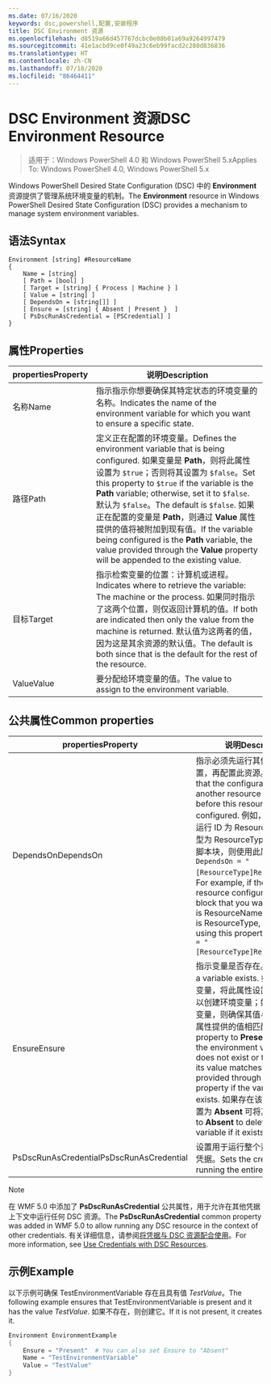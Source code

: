 ```yaml
---
ms.date: 07/16/2020
keywords: dsc,powershell,配置,安装程序
title: DSC Environment 资源
ms.openlocfilehash: d8519a66d457767dcbc0e08b01a69a9264997479
ms.sourcegitcommit: 41e1acbd9ce0f49a23c6eb99facd2c280d836836
ms.translationtype: HT
ms.contentlocale: zh-CN
ms.lasthandoff: 07/18/2020
ms.locfileid: "86464411"
---
```

# <a name="dsc-environment-resource"></a><span data-ttu-id="ddf89-103">DSC Environment 资源</span><span class="sxs-lookup"><span data-stu-id="ddf89-103">DSC Environment Resource</span></span>

> <span data-ttu-id="ddf89-104">适用于：Windows PowerShell 4.0 和 Windows PowerShell 5.x</span><span class="sxs-lookup"><span data-stu-id="ddf89-104">Applies To: Windows PowerShell 4.0, Windows PowerShell 5.x</span></span>

<span data-ttu-id="ddf89-105">Windows PowerShell Desired State Configuration (DSC) 中的 **Environment** 资源提供了管理系统环境变量的机制。</span><span class="sxs-lookup"><span data-stu-id="ddf89-105">The **Environment** resource in Windows PowerShell Desired State Configuration (DSC) provides a mechanism to manage system environment variables.</span></span>

## <a name="syntax"></a><span data-ttu-id="ddf89-106">语法</span><span class="sxs-lookup"><span data-stu-id="ddf89-106">Syntax</span></span>

```Syntax
Environment [string] #ResourceName
{
    Name = [string]
    [ Path = [bool] ]
    [ Target = [string] { Process | Machine } ]
    [ Value = [string] ]
    [ DependsOn = [string[]] ]
    [ Ensure = [string] { Absent | Present }  ]
    [ PsDscRunAsCredential = [PSCredential] ]
}
```

## <a name="properties"></a><span data-ttu-id="ddf89-107">属性</span><span class="sxs-lookup"><span data-stu-id="ddf89-107">Properties</span></span>

|<span data-ttu-id="ddf89-108">properties</span><span class="sxs-lookup"><span data-stu-id="ddf89-108">Property</span></span> |<span data-ttu-id="ddf89-109">说明</span><span class="sxs-lookup"><span data-stu-id="ddf89-109">Description</span></span> |
|---|---|
|<span data-ttu-id="ddf89-110">名称</span><span class="sxs-lookup"><span data-stu-id="ddf89-110">Name</span></span> |<span data-ttu-id="ddf89-111">指示指示你想要确保其特定状态的环境变量的名称。</span><span class="sxs-lookup"><span data-stu-id="ddf89-111">Indicates the name of the environment variable for which you want to ensure a specific state.</span></span> |
|<span data-ttu-id="ddf89-112">路径</span><span class="sxs-lookup"><span data-stu-id="ddf89-112">Path</span></span> |<span data-ttu-id="ddf89-113">定义正在配置的环境变量。</span><span class="sxs-lookup"><span data-stu-id="ddf89-113">Defines the environment variable that is being configured.</span></span> <span data-ttu-id="ddf89-114">如果变量是 **Path**，则将此属性设置为 `$true`；否则将其设置为 `$false`。</span><span class="sxs-lookup"><span data-stu-id="ddf89-114">Set this property to `$true` if the variable is the **Path** variable; otherwise, set it to `$false`.</span></span> <span data-ttu-id="ddf89-115">默认为 `$false`。</span><span class="sxs-lookup"><span data-stu-id="ddf89-115">The default is `$false`.</span></span> <span data-ttu-id="ddf89-116">如果正在配置的变量是 **Path**，则通过 **Value** 属性提供的值将被附加到现有值。</span><span class="sxs-lookup"><span data-stu-id="ddf89-116">If the variable being configured is the **Path** variable, the value provided through the **Value** property will be appended to the existing value.</span></span> |
|<span data-ttu-id="ddf89-117">目标</span><span class="sxs-lookup"><span data-stu-id="ddf89-117">Target</span></span>| <span data-ttu-id="ddf89-118">指示检索变量的位置：计算机或进程。</span><span class="sxs-lookup"><span data-stu-id="ddf89-118">Indicates where to retrieve the variable: The machine or the process.</span></span> <span data-ttu-id="ddf89-119">如果同时指示了这两个位置，则仅返回计算机的值。</span><span class="sxs-lookup"><span data-stu-id="ddf89-119">If both are indicated then only the value from the machine is returned.</span></span> <span data-ttu-id="ddf89-120">默认值为这两者的值，因为这是其余资源的默认值。</span><span class="sxs-lookup"><span data-stu-id="ddf89-120">The default is both since that is the default for the rest of the resource.</span></span> |
|<span data-ttu-id="ddf89-121">Value</span><span class="sxs-lookup"><span data-stu-id="ddf89-121">Value</span></span> |<span data-ttu-id="ddf89-122">要分配给环境变量的值。</span><span class="sxs-lookup"><span data-stu-id="ddf89-122">The value to assign to the environment variable.</span></span> |

## <a name="common-properties"></a><span data-ttu-id="ddf89-123">公共属性</span><span class="sxs-lookup"><span data-stu-id="ddf89-123">Common properties</span></span>

|<span data-ttu-id="ddf89-124">properties</span><span class="sxs-lookup"><span data-stu-id="ddf89-124">Property</span></span> |<span data-ttu-id="ddf89-125">说明</span><span class="sxs-lookup"><span data-stu-id="ddf89-125">Description</span></span> |
|---|---|
|<span data-ttu-id="ddf89-126">DependsOn</span><span class="sxs-lookup"><span data-stu-id="ddf89-126">DependsOn</span></span> |<span data-ttu-id="ddf89-127">指示必须先运行其他资源的配置，再配置此资源。</span><span class="sxs-lookup"><span data-stu-id="ddf89-127">Indicates that the configuration of another resource must run before this resource is configured.</span></span> <span data-ttu-id="ddf89-128">例如，如果想要首先运行 ID 为 ResourceName、类型为 ResourceType 的资源配置脚本块，则使用此属性的语法为 `DependsOn = "[ResourceType]ResourceName"`。</span><span class="sxs-lookup"><span data-stu-id="ddf89-128">For example, if the ID of the resource configuration script block that you want to run first is ResourceName and its type is ResourceType, the syntax for using this property is `DependsOn = "[ResourceType]ResourceName"`.</span></span> |
|<span data-ttu-id="ddf89-129">Ensure</span><span class="sxs-lookup"><span data-stu-id="ddf89-129">Ensure</span></span> |<span data-ttu-id="ddf89-130">指示变量是否存在。</span><span class="sxs-lookup"><span data-stu-id="ddf89-130">Indicates if a variable exists.</span></span> <span data-ttu-id="ddf89-131">如果不存在此变量，将此属性设置为 **Present** 以创建环境变量；如果已存在此变量，则确保其值与通过 **Value** 属性提供的值相匹配。</span><span class="sxs-lookup"><span data-stu-id="ddf89-131">Set this property to **Present** to create the environment variable if it does not exist or to ensure that its value matches what is provided through the **Value** property if the variable already exists.</span></span> <span data-ttu-id="ddf89-132">如果存在该变量，将其设置为 **Absent** 可将其删除。</span><span class="sxs-lookup"><span data-stu-id="ddf89-132">Set it to **Absent** to delete the variable if it exists.</span></span> |
|<span data-ttu-id="ddf89-133">PsDscRunAsCredential</span><span class="sxs-lookup"><span data-stu-id="ddf89-133">PsDscRunAsCredential</span></span> |<span data-ttu-id="ddf89-134">设置用于运行整个资源的身份的凭据。</span><span class="sxs-lookup"><span data-stu-id="ddf89-134">Sets the credential for running the entire resource as.</span></span> |

> [!NOTE]
> <span data-ttu-id="ddf89-135">在 WMF 5.0 中添加了 **PsDscRunAsCredential** 公共属性，用于允许在其他凭据上下文中运行任何 DSC 资源。</span><span class="sxs-lookup"><span data-stu-id="ddf89-135">The **PsDscRunAsCredential** common property was added in WMF 5.0 to allow running any DSC resource in the context of other credentials.</span></span> <span data-ttu-id="ddf89-136">有关详细信息，请参阅[将凭据与 DSC 资源配合使用](../../../configurations/runasuser.md)。</span><span class="sxs-lookup"><span data-stu-id="ddf89-136">For more information, see [Use Credentials with DSC Resources](../../../configurations/runasuser.md).</span></span>

## <a name="example"></a><span data-ttu-id="ddf89-137">示例</span><span class="sxs-lookup"><span data-stu-id="ddf89-137">Example</span></span>

<span data-ttu-id="ddf89-138">以下示例可确保 TestEnvironmentVariable 存在且具有值 _TestValue_。</span><span class="sxs-lookup"><span data-stu-id="ddf89-138">The following example ensures that TestEnvironmentVariable is present and it has the value _TestValue_.</span></span> <span data-ttu-id="ddf89-139">如果不存在，则创建它。</span><span class="sxs-lookup"><span data-stu-id="ddf89-139">If it is not present, it creates it.</span></span>

```powershell
Environment EnvironmentExample
{
    Ensure = "Present"  # You can also set Ensure to "Absent"
    Name = "TestEnvironmentVariable"
    Value = "TestValue"
}
```
